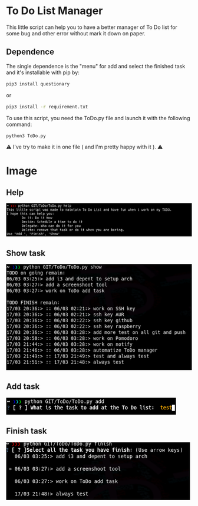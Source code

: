 # To Do List Manager

This little script can help you to have a better manager of To Do list for some bug and other error without mark it down on paper.

## Dependence

The single dependence is the "menu" for add and select the finished task and it's installable with pip by: 
```sh
pip3 install questionary
```
or
```sh
pip3 install -r requirement.txt
```

To use this script, you need the ToDo.py file and launch it with the following command:
```sh
python3 ToDo.py
```

:warning: I've try to make it in one file ( and I'm pretty happy with it ). :warning:

# Image

## Help
![To Do Menu](src/help.png)

## Show task
![To Do show](src/show.png)

## Add task
![To Do add](src/add.png)

## Finish task
![To Do finish](src/finish.png)